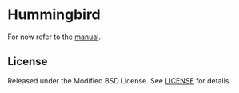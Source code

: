 # Hummingbird

For now refer to the [manual](doc/Manual.md).

## License

Released under the Modified BSD License. See [LICENSE](LICENSE) for details.

